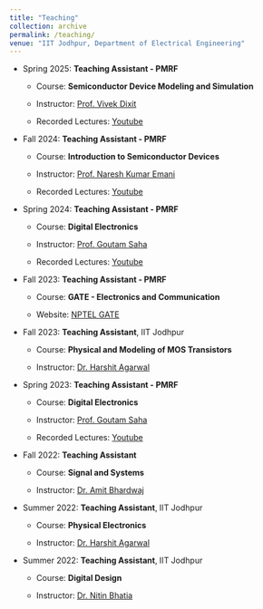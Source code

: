 ```yaml
---
title: "Teaching"
collection: archive
permalink: /teaching/
venue: "IIT Jodhpur, Department of Electrical Engineering"
---
```

* Spring 2025: **Teaching Assistant - PMRF**
 
  * Course: **Semiconductor Device Modeling and Simulation**

  * Instructor: [Prof. Vivek Dixit](https://www.iitkgp.ac.in/department/EC/faculty/ec-vdixit)
 
  * Recorded Lectures: [Youtube](https://youtube.com/@anantsinghal26?si=e_9mvYio_4llgJDj)

* Fall 2024: **Teaching Assistant - PMRF**
 
  * Course: **Introduction to Semiconductor Devices**

  * Instructor: [Prof. Naresh Kumar Emani](https://iith.ac.in/ee/naresh/)
 
  * Recorded Lectures: [Youtube](https://youtube.com/@anantsinghal26?si=e_9mvYio_4llgJDj)

* Spring 2024: **Teaching Assistant - PMRF**
 
  * Course: **Digital Electronics**

  * Instructor: [Prof. Goutam Saha](https://www.iitkgp.ac.in/department/EC/faculty/ec-gsaha)
 
  * Recorded Lectures: [Youtube](https://youtube.com/@anantsinghal26?si=e_9mvYio_4llgJDj)
 
* Fall 2023: **Teaching Assistant - PMRF**
 
  * Course: **GATE - Electronics and Communication**
 
  * Website: [NPTEL GATE](https://gate.nptel.ac.in/videosolutions.php?branchID=1&cid=2)

* Fall 2023: **Teaching Assistant**, IIT Jodhpur
 
  * Course: **Physical and Modeling of MOS Transistors**

  * Instructor: [Dr. Harshit Agarwal](https://agarwalharshitblog.wordpress.com/)

* Spring 2023: **Teaching Assistant - PMRF**
 
  * Course: **Digital Electronics**

  * Instructor: [Prof. Goutam Saha](https://www.iitkgp.ac.in/department/EC/faculty/ec-gsaha)
  
  * Recorded Lectures: [Youtube](https://youtube.com/@anantsinghal26?si=e_9mvYio_4llgJDj)

* Fall 2022: **Teaching Assistant**
 
  * Course: **Signal and Systems**

  * Instructor: [Dr. Amit Bhardwaj](http://home.iitj.ac.in/~amitb/index.html)

* Summer 2022: **Teaching Assistant**, IIT Jodhpur
 
  * Course: **Physical Electronics**

  * Instructor: [Dr. Harshit Agarwal](https://agarwalharshitblog.wordpress.com/)
  
* Summer 2022: **Teaching Assistant**, IIT Jodhpur
 
  * Course: **Digital Design**

  * Instructor: [Dr. Nitin Bhatia](http://home.iitj.ac.in/~nitin/)
